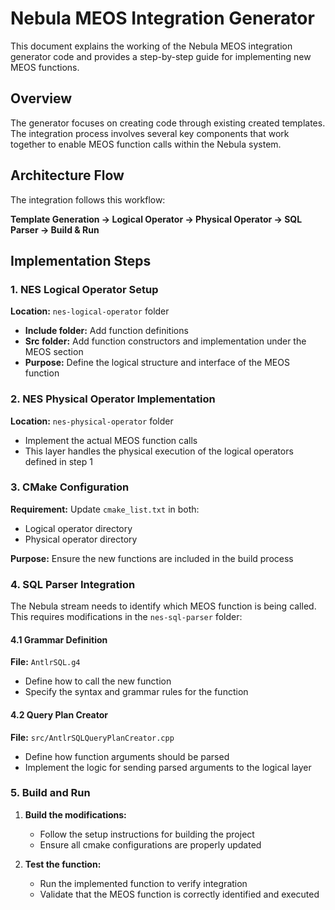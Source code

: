 # Nebula MEOS Integration Generator

This document explains the working of the Nebula MEOS integration generator code and provides a step-by-step guide for implementing new MEOS functions.

## Overview

The generator focuses on creating code through existing created templates. The integration process involves several key components that work together to enable MEOS function calls within the Nebula system.

## Architecture Flow

The integration follows this workflow:

**Template Generation → Logical Operator → Physical Operator → SQL Parser → Build & Run**

## Implementation Steps

### 1. NES Logical Operator Setup

**Location:** `nes-logical-operator` folder

- **Include folder:** Add function definitions
- **Src folder:** Add function constructors and implementation under the MEOS section
- **Purpose:** Define the logical structure and interface of the MEOS function

### 2. NES Physical Operator Implementation  

**Location:** `nes-physical-operator` folder

- Implement the actual MEOS function calls
- This layer handles the physical execution of the logical operators defined in step 1

### 3. CMake Configuration

**Requirement:** Update `cmake_list.txt` in both:
- Logical operator directory
- Physical operator directory

**Purpose:** Ensure the new functions are included in the build process

### 4. SQL Parser Integration

The Nebula stream needs to identify which MEOS function is being called. This requires modifications in the `nes-sql-parser` folder:

#### 4.1 Grammar Definition
**File:** `AntlrSQL.g4`
- Define how to call the new function
- Specify the syntax and grammar rules for the function

#### 4.2 Query Plan Creator
**File:** `src/AntlrSQLQueryPlanCreator.cpp`
- Define how function arguments should be parsed
- Implement the logic for sending parsed arguments to the logical layer

### 5. Build and Run

1. **Build the modifications:**
   - Follow the setup instructions for building the project
   - Ensure all cmake configurations are properly updated

2. **Test the function:**
   - Run the implemented function to verify integration
   - Validate that the MEOS function is correctly identified and executed

